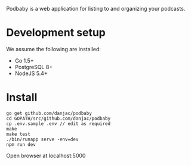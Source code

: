 Podbaby is a web application for listing to and organizing your podcasts.

Development setup
=================

We assume the following are installed:

- Go 1.5+
- PostgreSQL 8+
- NodeJS 5.4+

Install
=======

```
go get github.com/danjac/podbaby
cd GOPATH/src/github.com/danjac/podbaby
cp .env.sample .env // edit as required
make
make test
./bin/runapp serve -env=dev 
npm run dev
```

Open browser at localhost:5000


